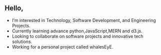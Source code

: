 ## Hello,

- I’m interested in Technology, Software Development, and Engineering Projects.
- Currently learning advance python,JavaScript,MERN and d3.js.
- Looking to collaborate on software projects and innovative tech solutions.
- Working for a personal project called whalesEyE.
